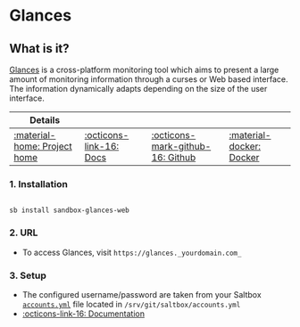 # Glances

## What is it?

[Glances](http://nicolargo.github.io/glances/) is a cross-platform monitoring tool which aims to present a large amount of monitoring information through a curses or Web based interface. The information dynamically adapts depending on the size of the user interface.

| Details     |             |             |             |
|-------------|-------------|-------------|-------------|
| [:material-home: Project home ](http://nicolargo.github.io/glances/) | [:octicons-link-16: Docs](https://github.com/nicolargo/glances/wiki) | [:octicons-mark-github-16: Github](http://nicolargo.github.io/glances/) | [:material-docker: Docker ](https://hub.docker.com/r/nicolargo/glances)|

### 1. Installation

``` shell

sb install sandbox-glances-web

```

### 2. URL

- To access Glances, visit `https://glances._yourdomain.com_`

### 3. Setup
- The configured username/password are taken from your Saltbox [`accounts.yml`](#configuration) file located in `/srv/git/saltbox/accounts.yml`
- [:octicons-link-16: Documentation](https://github.com/nicolargo/glances/wiki)
